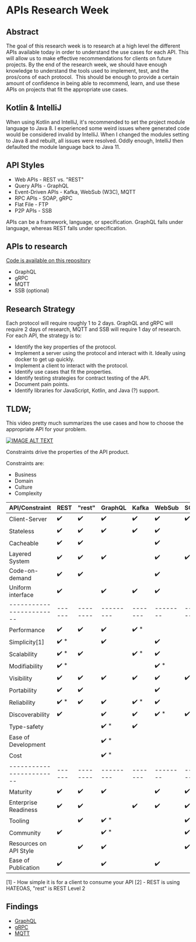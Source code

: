 # APIs Research Week

## Abstract

The goal of this research week is to research at a high level the different APIs available today in order to understand the use cases for each API. This will allow us to make effective recommendations for clients on future projects. By the end of the research week, we should have enough knowledge to understand the tools used to implement, test, and the pros/cons of each protocol.  This should be enough to provide a certain amount of confidence in being able to recommend, learn, and use these APIs on projects that fit the appropriate use cases.

## Kotlin &amp; IntelliJ
When using Kotlin and IntelliJ, it's recommended to set the project module language to Java 8. I experienced some weird issues where generated code would be considered invalid by IntelliJ. When I changed the modules setting to Java 8 and rebuilt, all issues were resolved. Oddly enough, IntelliJ then defaulted the module language back to Java 11.

## API Styles

- Web APIs - REST vs. "REST"
- Query APIs - GraphQL
- Event-Driven APIs - Kafka, WebSub (W3C), MQTT
- RPC APIs - SOAP, gRPC
- Flat File - FTP
- P2P APIs - SSB

APIs can be a framework, language, or specification. GraphQL falls under language, whereas REST falls under specification.

## APIs to research

[Code is available on this repository](https://github.com/mr-rampage/api-research)

- GraphQL
- gRPC
- MQTT
- SSB (optional)

## Research Strategy

Each protocol will require roughly 1 to 2 days. GraphQL and gRPC will require 2 days of research, MQTT and SSB will require 1 day of research. For each API, the strategy is to:

- Identify the key properties of the protocol.
- Implement a server using the protocol and interact with it. Ideally using docker to get up quickly.
- Implement a client to interact with the protocol.
- Identify use cases that fit the properties.
- Identify testing strategies for contract testing of the API.
- Document pain points.
- Identify libraries for JavaScript, Kotlin, and Java (?) support.

## TLDW;
This video pretty much summarizes the use cases and how to choose the appropriate API for your problem.

[![IMAGE ALT TEXT](http://img.youtube.com/vi/gRZbgsmDj_0/0.jpg)](http://www.youtube.com/watch?v=gRZbgsmDj_0 "Video Title")

Constraints drive the properties of the API product.

Constraints are:

- Business
- Domain
- Culture
- Complexity

| API/Constraint         | REST | "rest" | GraphQL | Kafka | WebSub | SOAP | gRPC | File | MQTT |
|------------------------|------|--------|---------|-------|--------|------|------|------|------|
| Client-Server          | ✔️    | ✔️      | ✔️       | ✔️     | ✔️      | ✔️    | ✔️    | ✔️    | ✔️    |
| Stateless              | ✔️    | ✔️      | ✔️       | ✔️     | ✔️      |      |      |      | ✔️    |
| Cacheable              | ✔️    | ✔️      |         |       | ✔️      |      |      |      | ✔️    |
| Layered System         | ✔️    | ✔️      | ✔️       |       | ✔️      | ✔️    |      |      | ✔️    |
| Code-on-demand         | ✔️    | ✔️      |         |       | ✔️      |      |      |      |      |
| Uniform interface      | ✔️    |        | ✔️       | ✔️     | ✔️      |      |      |      |      |
|------------------------|------|--------|---------|-------|--------|------|------|------|------|
| Performance            | ✔️    | ✔️      | ✔️       | ✔️  *  |        |      | ✔️  * |      | ✔️  * |
| Simplicity[1]          | ✔️  * |        | ✔️       |       | ✔️      |      | ✔️    |      | ✔️  * |
| Scalability            | ✔️  * | ✔️      |         | ✔️  *  | ✔️      |      |      |      | ✔️    |
| Modifiability          | ✔️  * |        |         |       | ✔️  *   |      |      |      |      |
| Visibility             | ✔️    | ✔️      | ✔️       | ✔️     | ✔️      | ✔️    |      |      |      |
| Portability            | ✔️    | ✔️      |         |       | ✔️      |      |      |      | ✔️    |
| Reliability            | ✔️  * | ✔️      | ✔️       | ✔️  *  | ✔️      |      | ✔️    |      | ✔️  * |
| Discoverability        | ✔️    |        | ✔️       | ✔️     | ✔️  *   | ✔️    |      |      |       |
| Type-safety            |      |        | ✔️  *    | ✔️     |        |      | ✔️  * |      |      |
| Ease of Development    |      |        | ✔️  *    |       |        |      |      | ✔️    | ✔️    |
| Cost                   |      |        | ✔️  *    |       |        |      |      | ✔️    | ✔️    |
|------------------------|------|--------|---------|-------|--------|------|------|------|------|
| Maturity               | ✔️    | ✔️      | ✔️       |       | ✔️      | ✔️    | ✔️    | ✔️    | ✔️    |
| Enterprise Readiness   | ✔️    | ✔️      |         | ✔️     | ✔️      | ✔️  * | ✔️    | ✔️    | ✔️    |
| Tooling                |      | ✔️      | ✔️  *    |       |        | ✔️    |      | ✔️    | ✔️    |
| Community              | ✔️    |        | ✔️  *    |       |        | ✔️    | ✔️    |      | ✔️    |
| Resources on API Style |      | ✔️      | ✔️       |       |        | ✔️    |      |      |      |
| Ease of Publication    | ✔️    |        | ✔️       |       | ✔️      |      |      |      |      |

[1] - How simple it is for a client to consume your API
[2] - REST is using HATEOAS, "rest" is REST Level 2

## Findings

- [GraphQL](./docs/graphql.md)
- [gRPC](./docs/grpc.md)
- [MQTT](./docs/mqtt.md)
